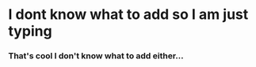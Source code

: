 # I dont know what to add so I am just typing
### That's cool I don't know what to add either... ###
